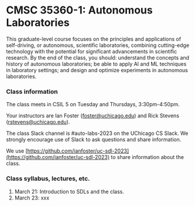 # CMSC 35360-1: Autonomous Laboratories

This graduate-level course focuses on the principles and applications of self-driving, or autonomous, scientific laboratories, combining cutting-edge technology with the potential for significant advancements in scientific research. By the end of the class, you should: understand the concepts and history of autonomous laboratories; be able to apply AI and ML techniques in laboratory settings; and design and optimize experiments in autonomous laboratories.

### Class information

The class meets in CSIL 5 on Tuesday and Thursdays, 3:30pm-4:50pm.

Your instructors are Ian Foster (foster@uchicago.edu) and Rick Stevens (rstevens@uchicago.edu). 

The class Slack channel is #auto-labs-2023 on the UChicago CS Slack. We strongly encourage use of Slack to ask questions and share information.

We use [https://github.com/ianfoster/uc-sdl-2023](https://github.com/ianfoster/uc-sdl-2023) to share information about the class.

### Class syllabus, lectures, etc.

1. March 21: Introduction to SDLs and the class.
1. March 23: xxx



